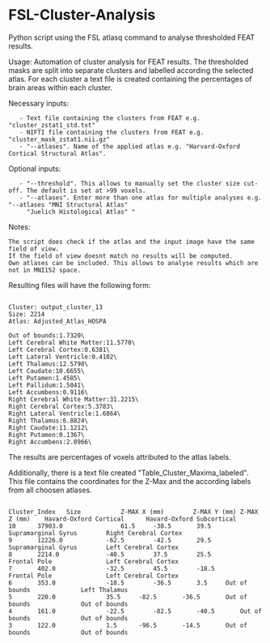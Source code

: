 # FSL-Cluster-Analysis

Python script using the FSL atlasq command to analyse thresholded FEAT results. 

Usage: Automation of cluster analysis for FEAT results. The thresholded masks are split into separate clusters and labelled according the selected atlas. For each cluster a text file is created containing the percentages of brain areas within each cluster. 

Necessary inputs: 

       - Text file containing the clusters from FEAT e.g. "cluster_zstat1_std.txt"
       - NIFTI file containing the clusters from FEAT e.g. "cluster_mask_zstat1.nii.gz"
       - "--atlases". Name of the applied atlas e.g. "Harvard-Oxford Cortical Structural Atlas".

Optional inputs:

       - "--threshold". This allows to manually set the cluster size cut-off. The default is set at >99 voxels. 
       - "--atlases". Enter more than one atlas for multiple analyses e.g. "--atlases "MNI Structural Atlas" 
         "Juelich Histological Atlas" "

Notes:

    The script does check if the atlas and the input image have the same field of view. 
    If the field of view doesnt match no results will be computed. 
    Own atlases can be included. This allows to analyse results which are not in MNI152 space. 



Resulting files will have the following form:

```objc

Cluster: output_cluster_13
Size: 2214
Atlas: Adjusted_Atlas_HOSPA

Out of bounds:1.7320\
Left Cerebral White Matter:11.5770\
Left Cerebral Cortex:0.6381\
Left Lateral Ventricle:0.4102\
Left Thalamus:12.5798\
Left Caudate:10.6655\
Left Putamen:1.4585\
Left Pallidum:1.5041\
Left Accumbens:0.9116\
Right Cerebral White Matter:31.2215\
Right Cerebral Cortex:5.3783\
Right Lateral Ventricle:1.6864\
Right Thalamus:6.8824\
Right Caudate:11.1212\
Right Putamen:0.1367\
Right Accumbens:2.0966\

```
The results are percentages of voxels attributed to the atlas labels. 


Additionally, there is a text file created "Table_Cluster_Maxima_labeled". This file contains the coordinates for the Z-Max and the according labels from all choosen atlases. 

```objc

Cluster_Index	Size	       Z-MAX X (mm)	       Z-MAX Y (mm)	Z-MAX Z (mm)	Havard-Oxford Cortical      Havard-Oxford Subcortical
10		37903.0	       	       61.5		-38.5		39.5		Supramarginal Gyrus	       Right Cerebral Cortex
9		12226.0		       -62.5		-42.5		29.5		Supramarginal Gyrus	       Left Cerebral Cortex
8		2214.0		       -40.5		37.5		25.5		Frontal Pole		       Left Cerebral Cortex
7		402.0		       -32.5		45.5		-18.5		Frontal Pole		       Left Cerebral Cortex
6		353.0		       -18.5		-36.5		3.5		Out of bounds		       Left Thalamus
5		220.0		       35.5		-82.5		-36.5		Out of bounds		       Out of bounds
4		161.0		       -22.5		-82.5		-40.5		Out of bounds		       Out of bounds
3		122.0		       1.5		-96.5		-14.5		Out of bounds		       Out of bounds

```
